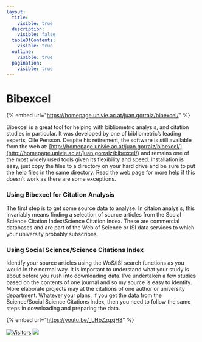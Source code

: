 ```yaml
---
layout:
  title:
    visible: true
  description:
    visible: false
  tableOfContents:
    visible: true
  outline:
    visible: true
  pagination:
    visible: true
---
```


# Bibexcel

{% embed url="https://homepage.univie.ac.at/juan.gorraiz/bibexcel/" %}

Bibexcel is a great tool for helping with bibliometric analysis, and citation studies in particular. It was developed by one of bibliometric’s leading experts, Olle Persson. Despite his retirement, the software is still available from the web at: [http://homepage.univie.ac.at/juan.gorraiz/bibexcel/](http://homepage.univie.ac.at/juan.gorraiz/bibexcel/) and remains one of the most widely used tools given its flexibility and speed. Installation is easy, just copy the files to a directory on your hard drive and be sure to put the help files in the same directory. Read the web page for more help if this doesn’t work as there are some exceptions.&#x20;

### Using Bibexcel for Citation Analysis&#x20;

The first step is to get some source data to analyse. In citaion analysis, this invariably means finding a selection of source articles from the Social Science Citation Index/Science Citation Index. These are commercial databases and are part of the Web of Science or ISI data services to which your university probably subscribes.&#x20;

### Using Social Science/Science Citations Index&#x20;

Identify your source articles using the WoS/ISI search functions as you would in the normal way. It is important to understand what your study is about before you rush into downloading data. I’ve undertaken a few studies based on the contents of one journal and so my source is easy to identify. More elaborate projects may at the citations of one author or university department. Whatever your plans, if you get the data from the Science/Social Science Citations Index, then you need to follow the same steps in downloading and preparing the data.

{% embed url="https://youtu.be/_LHbZzgxjH8" %}

[![Visitors](https://api.visitorbadge.io/api/visitors?path=https%3A%2F%2Fgithub.com%2Fdrshahizan\&labelColor=%23697689\&countColor=%23555555\&style=plastic)](https://visitorbadge.io/status?path=https%3A%2F%2Fgithub.com%2Fdrshahizan) ![](https://hit.yhype.me/github/profile?user\_id=81284918)
